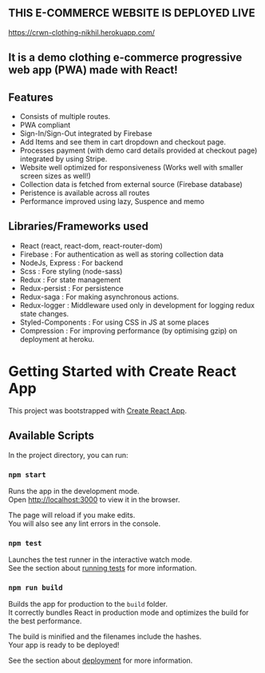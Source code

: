 ## THIS E-COMMERCE WEBSITE IS DEPLOYED LIVE
https://crwn-clothing-nikhil.herokuapp.com/

## It is a demo clothing e-commerce progressive web app (PWA) made with React!

## Features
- Consists of multiple routes. 
- PWA compliant
- Sign-In/Sign-Out integrated by Firebase
- Add Items and see them in cart dropdown and checkout page. 
- Processes payment (with demo card details provided at checkout page) integrated by using Stripe.
- Website well optimized for responsiveness (Works well with smaller screen sizes as well!)
- Collection data is fetched from external source (Firebase database)
- Peristence is available across all routes
- Performance improved using lazy, Suspence and memo

## Libraries/Frameworks used
- React (react, react-dom, react-router-dom)
- Firebase : For authentication as well as storing collection data
- NodeJs, Express : For backend
- Scss : Fore styling (node-sass)
- Redux : For state management
- Redux-persist : For persistence 
- Redux-saga : For making asynchronous actions. 
- Redux-logger : Middleware used only in development for logging redux state changes.
- Styled-Components : For using CSS in JS at some places
- Compression : For improving performance (by optimising gzip) on deployment at heroku. 


# Getting Started with Create React App

This project was bootstrapped with [Create React App](https://github.com/facebook/create-react-app).

## Available Scripts

In the project directory, you can run:

### `npm start`

Runs the app in the development mode.\
Open [http://localhost:3000](http://localhost:3000) to view it in the browser.

The page will reload if you make edits.\
You will also see any lint errors in the console.

### `npm test`

Launches the test runner in the interactive watch mode.\
See the section about [running tests](https://facebook.github.io/create-react-app/docs/running-tests) for more information.

### `npm run build`

Builds the app for production to the `build` folder.\
It correctly bundles React in production mode and optimizes the build for the best performance.

The build is minified and the filenames include the hashes.\
Your app is ready to be deployed!

See the section about [deployment](https://facebook.github.io/create-react-app/docs/deployment) for more information.

